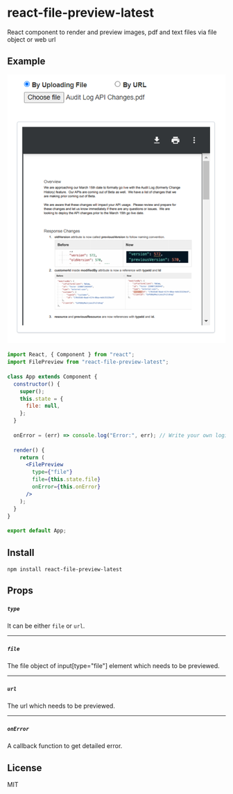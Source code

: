 # react-file-preview-latest

React component to render and preview images, pdf and text files via file object or web url

## Example

![alt text](file-preview.png)

```jsx
import React, { Component } from "react";
import FilePreview from "react-file-preview-latest";

class App extends Component {
  constructor() {
    super();
    this.state = {
      file: null,
    };
  }
  
  onError = (err) => console.log("Error:", err); // Write your own logic

  render() {
    return (
      <FilePreview
        type={"file"}
        file={this.state.file}
        onError={this.onError}
      />
    );
  }
}

export default App;
```

## Install

```cli
npm install react-file-preview-latest
```

## Props

##### `type`

It can be either `file` or `url`.

---

##### `file`

The file object of input[type="file"] element which needs to be previewed.

---

##### `url`

The url which needs to be previewed.

---

##### `onError`

A callback function to get detailed error.

## License

MIT
